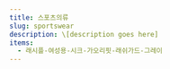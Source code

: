 ```yaml
---
title: 스포츠의류
slug: sportswear
description: \[﻿description goes here]
items:
  - 래시플-여성용-시크-가오리핏-래쉬가드-그레이
---
```

